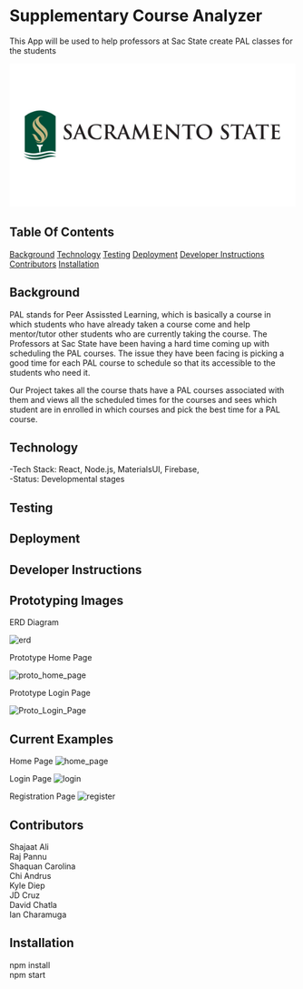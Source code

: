 # Supplementary Course Analyzer

This App will be used to help professors at Sac State create PAL classes for the students

![Sac State Logo](https://github.com/Jdcruz831/Supplementary-Course-Analyzer/blob/main/src/img/sacstatelogo.png)

## Table Of Contents

[Background](#background)
[Technology](#technology)
[Testing](#testing)
[Deployment](#deployment)
[Developer Instructions](#developer-instructions)
[Contributors](#contributors)
[Installation](#installation)

## Background

PAL stands for Peer Assissted Learning, which is basically a course in which students who have already taken a course come and help mentor/tutor other students who are currently taking the course. The Professors at Sac State have been having a hard time coming up with scheduling the PAL courses. The issue they have been facing is picking a good time for each PAL course to schedule so that its accessible to the students who need it.

Our Project takes all the course thats have a PAL courses associated with them and views all the scheduled times for the courses and sees which student are in enrolled in which courses and pick the best time for a PAL course.

## Technology

-Tech Stack: React, Node.js, MaterialsUI, Firebase,\
-Status: Developmental stages

## Testing

## Deployment

## Developer Instructions

## Prototyping Images
ERD Diagram 

![erd](https://github.com/kdiep4/Supplementary-Course-Analyzer/blob/main/src/img/erd.png)

Prototype Home Page

![proto_home_page](https://github.com/kdiep4/Supplementary-Course-Analyzer/blob/main/src/img/proto_home_page.JPG)

Prototype Login Page

![Proto_Login_Page](https://github.com/kdiep4/Supplementary-Course-Analyzer/blob/main/src/img/Proto_Login_Page.png)

## Current Examples
Home Page
![home_page](https://github.com/kdiep4/Supplementary-Course-Analyzer/blob/main/src/img/home_page.JPG)

Login Page
![login](https://github.com/kdiep4/Supplementary-Course-Analyzer/blob/main/src/img/login.PNG)

Registration Page
![register](https://github.com/kdiep4/Supplementary-Course-Analyzer/blob/main/src/img/register.PNG)

## Contributors

Shajaat Ali\
Raj Pannu\
Shaquan Carolina\
Chi Andrus\
Kyle Diep\
JD Cruz\
David Chatla\
Ian Charamuga

## Installation

npm install\
npm start
